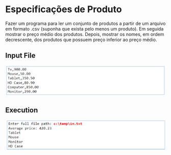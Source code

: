 # Especificações de Produto

Fazer um programa para ler um conjunto de produtos a partir de um arquivo em formato .csv (suponha que exista pelo menos um produto). Em seguida mostrar o preço médio dos produtos. Depois, mostrar os nomes, em ordem decrescente, dos produtos que possuem preço inferior ao preço médio.

## Input File

![img.png](../../imagens/img49.png)

## Execution

![img.png](../../imagens/img50.png)